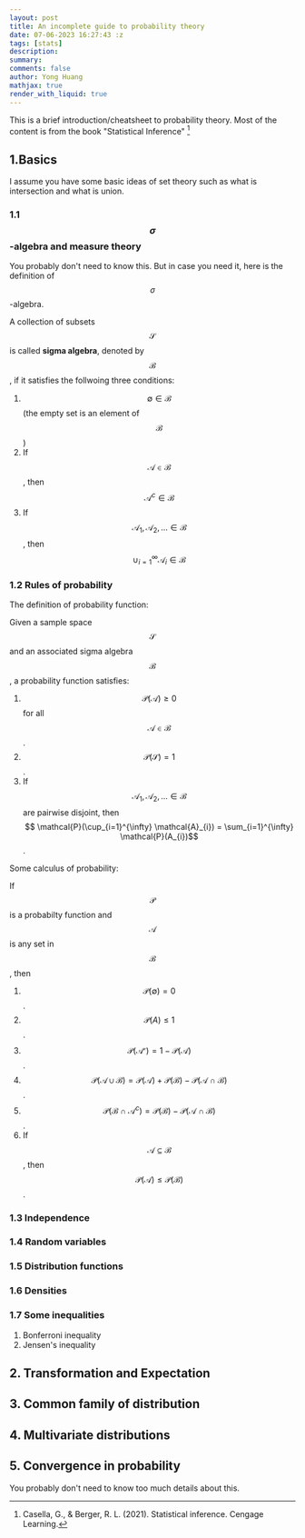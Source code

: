 ```yaml
---
layout: post
title: An incomplete guide to probability theory
date: 07-06-2023 16:27:43 :z
tags: [stats]
description:
summary:
comments: false
author: Yong Huang
mathjax: true
render_with_liquid: true
---
```


This is a brief introduction/cheatsheet to probability theory. Most of the content is from the book "Statistical Inference" [^fn1]


## 1.Basics
I assume you have some basic ideas of set theory such as what is intersection and what is union.

### 1.1 $$\sigma$$-algebra and measure theory
You probably don't need to know this. But in case you need it, here is the definition of $$\sigma$$-algebra. 

A collection of subsets $$\mathcal{S}$$ is called **sigma algebra**, denoted by $$\mathcal{B}$$, if it satisfies the follwoing three conditions:


1.   $$\emptyset \in \mathcal{B}$$ (the empty set is an element of $$\mathcal{B}$$)
2.   If $$\mathcal{A} \in \mathcal{B}$$, then $$\mathcal{A}^{c} \in \mathcal{B}$$
3.   If $$\mathcal{A}_{1}, \mathcal{A}_{2},... \in \mathcal{B}$$, then $$\cup_{i=1}^{\infty} \mathcal{A}_{i} \in \mathcal{B}$$ 


### 1.2 Rules of probability

The definition of probability function:

Given a sample space $$\mathcal{S}$$ and an associated sigma algebra $$\mathcal{B}$$, a probability function satisfies:

1.   $$\mathcal{P}(\mathcal{A})  \geq 0$$ for all $$\mathcal{A} \in \mathcal{B}$$.
2.   $$\mathcal{P}(\mathcal{S}) = 1$$.
3.   If $$ \mathcal{A}_{1}, \mathcal{A}_{2}, ... \in \mathcal{B}$$ are pairwise disjoint, then $$ \mathcal{P}(\cup_{i=1}^{\infty} \mathcal{A}_{i}) = \sum_{i=1}^{\infty} \mathcal{P}(A_{i})$$.

Some calculus of probability:

If $$\mathcal{P}$$ is a probabilty function and $$\mathcal{A}$$ is any set in $$\mathcal{B}$$, then

1.  $$ \mathcal{P}(\emptyset) = 0$$.
2.  $$ \mathcal{P}(A) \leq 1$$.
3.  $$ \mathcal{P}(\mathcal{A^{c}}) = 1 - \mathcal{P}(\mathcal{A})$$.
4.  $$ \mathcal{P} (\mathcal{A} \cup \mathcal{B}) = \mathcal{P}(\mathcal{A}) + \mathcal{P}(\mathcal{B}) - \mathcal{P} (\mathcal{A} \cap \mathcal{B})$$.
5.  $$ \mathcal{P} (\mathcal{B} \cap \mathcal{A}^{c}) = \mathcal{P}(\mathcal{B}) - \mathcal{P} (\mathcal{A} \cap \mathcal{B}) $$. 
6.  If $$\mathcal{A} \subseteq \mathcal{B}$$, then $$\mathcal{P}(\mathcal{A}) \leq \mathcal{P}(\mathcal{B})$$.


### 1.3 Independence


### 1.4 Random variables

### 1.5 Distribution functions

### 1.6 Densities

### 1.7 Some inequalities

1. Bonferroni inequality
2. Jensen's inequality

## 2. Transformation and Expectation

## 3. Common family of distribution

## 4. Multivariate distributions

## 5. Convergence in probability
You probably don't need to know too much details about this.

[^fn1]: Casella, G., & Berger, R. L. (2021). Statistical inference. Cengage Learning.

